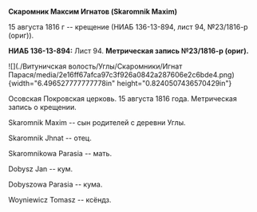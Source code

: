 **Скаромник Максим Игнатов (Skaromnik Maxim)**

15 августа 1816 г -- крещение (НИАБ 136-13-894, лист 94, №23/1816-р
(ориг)).

**НИАБ 136-13-894:** Лист 94. **Метрическая запись №23/1816-р (ориг).**

![](./Витуничская волость/Углы/Скаромники/Игнат Парася/media/2e16ff67afca97c3f926a0842a287606e2c6bde4.png){width="6.496527777777778in"
height="0.8240507436570429in"}

Осовская Покровская церковь. 15 августа 1816 года. Метрическая запись о
крещении.

Skaromnik Maxim -- сын родителей с деревни Углы.

Skaromnik Jhnat -- отец.

Skaromnikowa Parasia -- мать.

Dobysz Jan -- кум.

Dobyszowa Parasia -- кума.

Woyniewicz Tomasz -- ксёндз.
